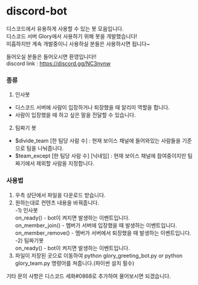 # discord-bot

디스코드에서 유용하게 사용할 수 있는 봇 모음입니다. <br>
디스코드 서버 Glory에서 사용하기 위해 봇을 개발했습니다! <br>
미흡하지만 계속 개발중이니 사용하실 분들은 사용하시면 됩니다~ <br>

들어오실 분들은 들어오시면 환영입니다!! <br>
discord link : https://discord.gg/NC3nynw

<h3> 종류 </h3>

1. 인사봇
 - 디스코드 서버에 사람이 입장하거나 퇴장했을 때 알리미 역할을 합니다.
 - 사람이 입장했을 때 하고 싶은 말을 전달할 수 있습니다.
 
2. 팀짜기 봇
 - $divide_team [한 팀당 사람 수] : 현재 보이스 채널에 들어와있는 사람들을 기준으로 팀을 나눠줍니다.
 - $team_except [한 팀당 사람 수] [닉네임] : 현재 보이스 채널에 참여중이지만 팀짜기에서 제외할 사람을 지정합니다.

<h3> 사용법 </h3>

1. 우측 상단에서 파일을 다운로드 받습니다.
2. 원하는대로 컨텐츠 내용을 바꿔줍니다. <br>
 -1) 인사봇<br>
    on_ready() - bot이 켜지면 발생하는 이벤트입니다. <br>
    on_member_join() - 멤버가 서버에 입장했을 때 발생하는 이벤트입니다. <br>
    on_member_remove() - 멤버가 서버에서 퇴장했을 때 발생하는 이벤트입니다. <br>
 -2) 팀짜기봇 <br>
    on_ready() - bot이 켜지면 발생하는 이벤트입니다. <br>
3. 파일이 저장된 곳으로 이동하여 python glory_greeting_bot.py or python glory_team.py 명령어를 쳐줍니다.(파이썬 설치 필수)

기타 문의 사항은 디스코드 세화#0868로 추가하여 물어보시면 되겠습니다.

